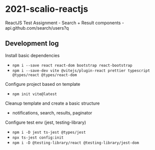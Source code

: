 # 2021-scalio-reactjs

ReactJS Test Assignment - Search + Result components - api.github.com/search/users?q

## Development log

Install basic dependencies

- `npm i --save react react-dom bootstrap react-bootstrap`
- `npm i --save-dev vite @vitejs/plugin-react prettier typescript @types/react @types/react-dom`

Configure project based on template

- `npm init vite@latest`

Cleanup template and create a basic structure

- notifications, search, results, paginator

Configure test env (jest, testing-library)

- `npm i -D jest ts-jest @types/jest`
- `npx ts-jest config:init`
- `npm i -D @testing-library/react @testing-library/jest-dom`
